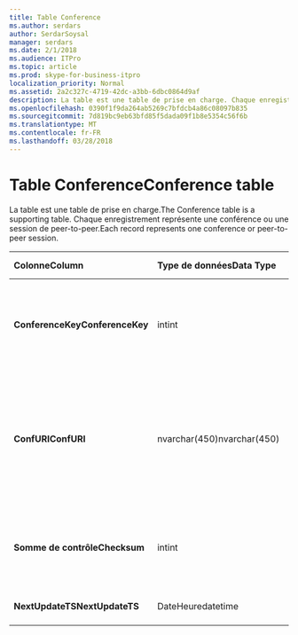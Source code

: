 ```yaml
---
title: Table Conference
ms.author: serdars
author: SerdarSoysal
manager: serdars
ms.date: 2/1/2018
ms.audience: ITPro
ms.topic: article
ms.prod: skype-for-business-itpro
localization_priority: Normal
ms.assetid: 2a2c327c-4719-42dc-a3bb-6dbc0864d9af
description: La table est une table de prise en charge. Chaque enregistrement représente une conférence ou une session de peer-to-peer.
ms.openlocfilehash: 0390f1f9da264ab5269c7bfdcb4a86c08097b835
ms.sourcegitcommit: 7d819bc9eb63bfd85f5dada09f1b8e5354c56f6b
ms.translationtype: MT
ms.contentlocale: fr-FR
ms.lasthandoff: 03/28/2018
---
```

# <a name="conference-table"></a><span data-ttu-id="0b2ab-104">Table Conference</span><span class="sxs-lookup"><span data-stu-id="0b2ab-104">Conference table</span></span>
 
<span data-ttu-id="0b2ab-105">La table est une table de prise en charge.</span><span class="sxs-lookup"><span data-stu-id="0b2ab-105">The Conference table is a supporting table.</span></span> <span data-ttu-id="0b2ab-106">Chaque enregistrement représente une conférence ou une session de peer-to-peer.</span><span class="sxs-lookup"><span data-stu-id="0b2ab-106">Each record represents one conference or peer-to-peer session.</span></span>
  
|<span data-ttu-id="0b2ab-107">**Colonne**</span><span class="sxs-lookup"><span data-stu-id="0b2ab-107">**Column**</span></span>|<span data-ttu-id="0b2ab-108">**Type de données**</span><span class="sxs-lookup"><span data-stu-id="0b2ab-108">**Data Type**</span></span>|<span data-ttu-id="0b2ab-109">**Index de la clé**</span><span class="sxs-lookup"><span data-stu-id="0b2ab-109">**Key/Index**</span></span>|<span data-ttu-id="0b2ab-110">**Détails**</span><span class="sxs-lookup"><span data-stu-id="0b2ab-110">**Details**</span></span>|
|:-----|:-----|:-----|:-----|
|<span data-ttu-id="0b2ab-111">**ConferenceKey**</span><span class="sxs-lookup"><span data-stu-id="0b2ab-111">**ConferenceKey**</span></span> <br/> |<span data-ttu-id="0b2ab-112">int</span><span class="sxs-lookup"><span data-stu-id="0b2ab-112">int</span></span>  <br/> |<span data-ttu-id="0b2ab-113">Principal</span><span class="sxs-lookup"><span data-stu-id="0b2ab-113">Primary</span></span>  <br/> |<span data-ttu-id="0b2ab-114">Numéro unique identifiant cet enregistrement de la conférence.</span><span class="sxs-lookup"><span data-stu-id="0b2ab-114">Unique number identifying this conference record.</span></span>  <br/> |
|<span data-ttu-id="0b2ab-115">**ConfURI**</span><span class="sxs-lookup"><span data-stu-id="0b2ab-115">**ConfURI**</span></span> <br/> |<span data-ttu-id="0b2ab-116">nvarchar(450)</span><span class="sxs-lookup"><span data-stu-id="0b2ab-116">nvarchar(450)</span></span>  <br/> |<span data-ttu-id="0b2ab-117">unique</span><span class="sxs-lookup"><span data-stu-id="0b2ab-117">unique</span></span>  <br/> |<span data-ttu-id="0b2ab-118">Conférence URI si il s’agit d’une conférence, ou DialogID si ce est une session peer-to-peer.</span><span class="sxs-lookup"><span data-stu-id="0b2ab-118">Conference URI if this is a conference, or DialogID if this is a peer-to-peer session.</span></span>  <br/> |
|<span data-ttu-id="0b2ab-119">**Somme de contrôle**</span><span class="sxs-lookup"><span data-stu-id="0b2ab-119">**Checksum**</span></span> <br/> |<span data-ttu-id="0b2ab-120">int</span><span class="sxs-lookup"><span data-stu-id="0b2ab-120">int</span></span>  <br/> |<span data-ttu-id="0b2ab-121">index</span><span class="sxs-lookup"><span data-stu-id="0b2ab-121">index</span></span>  <br/> |<span data-ttu-id="0b2ab-122">Total de contrôle de la conférence URI.</span><span class="sxs-lookup"><span data-stu-id="0b2ab-122">Checksum of the conference URI.</span></span> <span data-ttu-id="0b2ab-123">Il est utilisé en interne.</span><span class="sxs-lookup"><span data-stu-id="0b2ab-123">This is used internally.</span></span>  <br/> |
|<span data-ttu-id="0b2ab-124">**NextUpdateTS**</span><span class="sxs-lookup"><span data-stu-id="0b2ab-124">**NextUpdateTS**</span></span> <br/> |<span data-ttu-id="0b2ab-125">DateHeure</span><span class="sxs-lookup"><span data-stu-id="0b2ab-125">datetime</span></span>  <br/> ||<span data-ttu-id="0b2ab-126">À usage interne uniquement.</span><span class="sxs-lookup"><span data-stu-id="0b2ab-126">For internal use only.</span></span>  <br/> |
   

